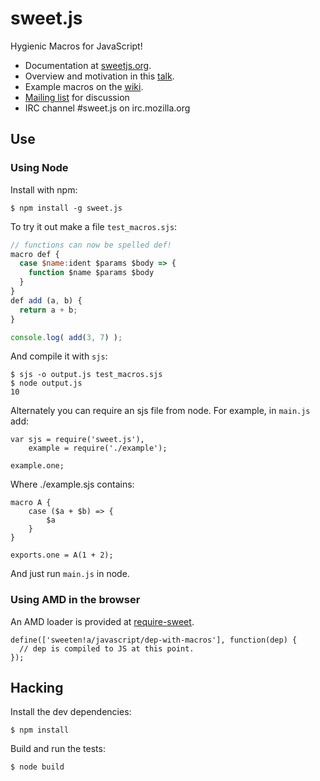 sweet.js
========

Hygienic Macros for JavaScript!

* Documentation at [sweetjs.org](http://sweetjs.org). 
* Overview and motivation in this [talk](https://air.mozilla.org/sweetjs/).
* Example macros on the [wiki](https://github.com/mozilla/sweet.js/wiki/Example-macros). 
* [Mailing list](https://groups.google.com/forum/#!forum/sweetjs) for discussion
* IRC channel #sweet.js on irc.mozilla.org

## Use

### Using Node

Install with npm:

    $ npm install -g sweet.js

To try it out make a file `test_macros.sjs`:

```js
// functions can now be spelled def!
macro def {
  case $name:ident $params $body => {
    function $name $params $body
  }
}
def add (a, b) {
  return a + b;
}

console.log( add(3, 7) );
```

And compile it with `sjs`:

    $ sjs -o output.js test_macros.sjs
    $ node output.js
    10

Alternately you can require an sjs file from node. For example, in `main.js` add:

    var sjs = require('sweet.js'),
        example = require('./example');
    
    example.one;

Where ./example.sjs contains:

    macro A {
        case ($a + $b) => {
	        $a
	    }
    }

    exports.one = A(1 + 2);

And just run `main.js` in node.

### Using AMD in the browser

An AMD loader is provided at [require-sweet](https://github.com/iammerrick/require-sweet).

    define(['sweeten!a/javascript/dep-with-macros'], function(dep) {
      // dep is compiled to JS at this point.
    });

## Hacking

Install the dev dependencies:

    $ npm install

Build and run the tests:

    $ node build
